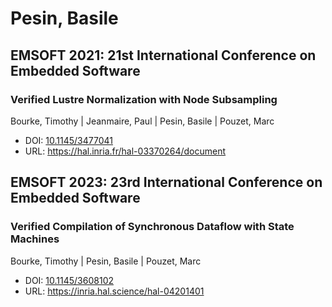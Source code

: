 # Pesin, Basile

## EMSOFT 2021: 21st International Conference on Embedded Software

### Verified Lustre Normalization with Node Subsampling
Bourke, Timothy | Jeanmaire, Paul | Pesin, Basile | Pouzet, Marc
* DOI: [10.1145/3477041](https://doi.org/10.1145/3477041)
* URL: <https://hal.inria.fr/hal-03370264/document>

## EMSOFT 2023: 23rd International Conference on Embedded Software

### Verified Compilation of Synchronous Dataflow with State Machines
Bourke, Timothy | Pesin, Basile | Pouzet, Marc
* DOI: [10.1145/3608102](https://doi.org/10.1145/3608102)
* URL: <https://inria.hal.science/hal-04201401>

